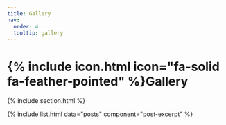 ```yaml
---
title: Gallery
nav:
  order: 4
  tooltip: gallery
---
```


# {% include icon.html icon="fa-solid fa-feather-pointed" %}Gallery

{% include section.html %}

{% include list.html data="posts" component="post-excerpt" %}